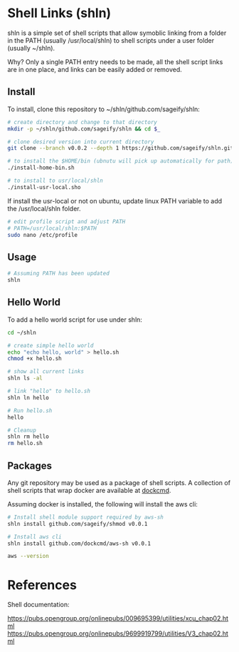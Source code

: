 # Shell Links (shln)

shln is a simple set of shell scripts that allow symoblic linking from a folder in the PATH (usually /usr/local/shln) to shell scripts under a user folder (usually ~/shln).

Why?  Only a single PATH entry needs to be made, all the shell script links are in one place, and links can be easily added or removed.

## Install

To install, clone this repository to ~/shln/github.com/sageify/shln:

```bash
# create directory and change to that directory
mkdir -p ~/shln/github.com/sageify/shln && cd $_

# clone desired version into current directory
git clone --branch v0.0.2 --depth 1 https://github.com/sageify/shln.git .

# to install the $HOME/bin (ubnutu will pick up automatically for path)
./install-home-bin.sh

# to install to usr/local/shln
./install-usr-local.sho
```

If install the usr-local or not on ubuntu, update linux PATH variable to add the /usr/local/shln folder.

```bash
# edit profile script and adjust PATH
# PATH=/usr/local/shln:$PATH
sudo nano /etc/profile
```

## Usage

```bash
# Assuming PATH has been updated 
shln
```

## Hello World

To add a hello world script for use under shln:

```bash
cd ~/shln

# create simple hello world
echo "echo hello, world" > hello.sh
chmod +x hello.sh

# show all current links
shln ls -al

# link "hello" to hello.sh
shln ln hello

# Run hello.sh
hello

# Cleanup
shln rm hello
rm hello.sh
```

## Packages

Any git repository may be used as a package of shell scripts.  A collection of shell scripts that wrap docker are available at [dockcmd](https://github.com/dockcmd).

Assuming docker is installed, the following will install the aws cli:

```bash
# Install shell module support required by aws-sh
shln install github.com/sageify/shmod v0.0.1

# Install aws cli
shln install github.com/dockcmd/aws-sh v0.0.1

aws --version
```

# References

Shell documentation:

https://pubs.opengroup.org/onlinepubs/009695399/utilities/xcu_chap02.html
https://pubs.opengroup.org/onlinepubs/9699919799/utilities/V3_chap02.html
